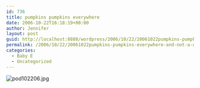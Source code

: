 ```yaml
---
id: 736
title: pumpkins pumpkins everywhere
date: 2006-10-22T16:18:19+00:00
author: Jennifer
layout: post
guid: http://localhost:8888/wordpress/2006/10/22/20061022pumpkins-pumpkins-everywhere-and-not-a-drop-to-drink/
permalink: /2006/10/22/20061022pumpkins-pumpkins-everywhere-and-not-a-drop-to-drink/
categories:
  - Baby E
  - Uncategorized
---
```

<img id="image44" alt="pod102206.jpg" src="http://static.squarespace.com/static/50db6bb3e4b015296cd43789/50dfa5b1e4b0dc6320e0b5ea/50dfa5b1e4b0dc6320e0b607/1161537919000/?format=original" />